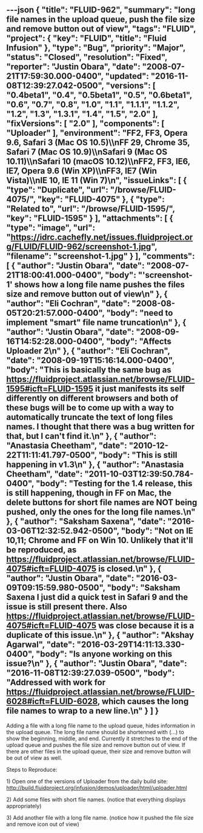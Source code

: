 ---json
{
  "title": "FLUID-962",
  "summary": "long file names in the upload queue, push the file size and remove button out of view",
  "tags": "FLUID",
  "project": {
    "key": "FLUID",
    "title": "Fluid Infusion"
  },
  "type": "Bug",
  "priority": "Major",
  "status": "Closed",
  "resolution": "Fixed",
  "reporter": "Justin Obara",
  "date": "2008-07-21T17:59:30.000-0400",
  "updated": "2016-11-08T12:39:27.042-0500",
  "versions": [
    "0.4beta1",
    "0.4",
    "0.5beta1",
    "0.5",
    "0.6beta1",
    "0.6",
    "0.7",
    "0.8",
    "1.0",
    "1.1",
    "1.1.1",
    "1.1.2",
    "1.2",
    "1.3",
    "1.3.1",
    "1.4",
    "1.5",
    "2.0"
  ],
  "fixVersions": [
    "2.0"
  ],
  "components": [
    "Uploader"
  ],
  "environment": "FF2, FF3, Opera 9.6, Safari 3 (Mac OS 10.5)\\\nFF 29, Chrome 35, Safari 7 (Mac OS 10.9)\\\nSafari 9 (Mac OS 10.11)\\\nSafari 10 (macOS 10.12)\\\nFF2, FF3, IE6, IE7, Opera 9.6 (Win XP)\\\nFF3, IE7 (Win Vista)\\\nIE 10, IE 11 (Win 7)\n",
  "issueLinks": [
    {
      "type": "Duplicate",
      "url": "/browse/FLUID-4075/",
      "key": "FLUID-4075"
    },
    {
      "type": "Related to",
      "url": "/browse/FLUID-1595/",
      "key": "FLUID-1595"
    }
  ],
  "attachments": [
    {
      "type": "image",
      "url": "https://idrc.cachefly.net/issues.fluidproject.org/FLUID/FLUID-962/screenshot-1.jpg",
      "filename": "screenshot-1.jpg"
    }
  ],
  "comments": [
    {
      "author": "Justin Obara",
      "date": "2008-07-21T18:00:41.000-0400",
      "body": "'screenshot-1' shows how a long file name pushes the files size and remove button out of view\n"
    },
    {
      "author": "Eli Cochran",
      "date": "2008-08-05T20:21:57.000-0400",
      "body": "need to implement \"smart\" file name truncation\n"
    },
    {
      "author": "Justin Obara",
      "date": "2008-09-16T14:52:28.000-0400",
      "body": "Affects Uploader 2\n"
    },
    {
      "author": "Eli Cochran",
      "date": "2008-09-19T15:16:14.000-0400",
      "body": "This is basically the same bug as <https://fluidproject.atlassian.net/browse/FLUID-1595#icft=FLUID-1595> it just manifests its self differently on different browsers and both of these bugs will be to come up with a way to automatically truncate the text of long files names. I thought that there was a bug written for that, but I can't find it.\n"
    },
    {
      "author": "Anastasia Cheetham",
      "date": "2010-12-22T11:11:41.797-0500",
      "body": "This is still happening in v1.3\n"
    },
    {
      "author": "Anastasia Cheetham",
      "date": "2011-10-03T12:39:50.784-0400",
      "body": "Testing for the 1.4 release, this is still happening, though in FF on Mac, the delete buttons for short file names are NOT being pushed, only the ones for the long file names.\n"
    },
    {
      "author": "Saksham Saxena",
      "date": "2016-03-06T12:32:52.942-0500",
      "body": "Not on IE 10,11; Chrome and FF on Win 10. Unlikely that it'll be reproduced, as <https://fluidproject.atlassian.net/browse/FLUID-4075#icft=FLUID-4075> is closed.\n"
    },
    {
      "author": "Justin Obara",
      "date": "2016-03-09T09:15:59.980-0500",
      "body": "Saksham Saxena I just did a quick test in Safari 9 and the issue is still present there. Also <https://fluidproject.atlassian.net/browse/FLUID-4075#icft=FLUID-4075> was close because it is a duplicate of this issue.\n"
    },
    {
      "author": "Akshay Agarwal",
      "date": "2016-03-29T14:11:13.330-0400",
      "body": "Is anyone working on this issue?\n"
    },
    {
      "author": "Justin Obara",
      "date": "2016-11-08T12:39:27.039-0500",
      "body": "Addressed with work for <https://fluidproject.atlassian.net/browse/FLUID-6028#icft=FLUID-6028>, which causes the long file names to wrap to a new line.\n"
    }
  ]
}
---
Adding a file with a long file name to the upload queue, hides information in the upload queue. The long file name should be shortenned with (...) to show the beginning, middle, and end. Currently it stretches to the end of the upload queue and pushes the file size and remove button out of view. If there are other files in the upload queue, their size and remove button will be out of view as well.

Steps to Reproduce:

1\) Open one of the versions of Uploader from the daily build site:\
<http://build.fluidproject.org/infusion/demos/uploader/html/uploader.html>

2\) Add some files with short file names. (notice that everything displays appropriately)

3\) Add another file with a long file name. (notice how it pushed the file size and remove icon out of view)

        